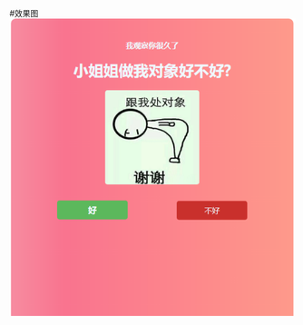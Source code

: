 #效果图
![效果图](https://github.com/style-404/biaobai/blob/master/love_2/TIM%E6%88%AA%E5%9B%BE20180831114524.png)
